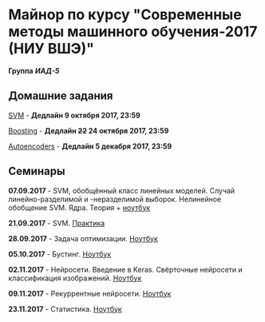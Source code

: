 # Майнор по курсу "Современные методы машинного обучения-2017 (НИУ ВШЭ)"
**Группа** ***ИАД-5***
## Домашние задания
[SVM](homeworks/hw1-svm.ipynb) - **Дедлайн 9 октября 2017, 23:59**

[Boosting](homeworks/hw2-boosting.ipynb) - **Дедлайн ~~22~~ 24 октября 2017, 23:59**

[Autoencoders](homeworks/hw3-autoencoders.ipynb) - **Дедлайн 5 декабря 2017, 23:59**
## Семинары

**07.09.2017** - SVM, обобщённый класс линейных моделей. Случай линейно-разделимой и -неразделимой выборок. Нелинейное обобщение SVM. Ядра. Теория + [ноутбук](seminars/seminar_07.09.2017/1_svm.ipynb)

**21.09.2017** - SVM. [Практика](seminars/seminar_21.09.2017/minor-seminar-svm.ipynb)

**28.09.2017** - Задача оптимизации. [Ноутбук](seminars/seminar_28.09.2017/minor-seminar-opt.ipynb)

**05.10.2017** - Бустинг. [Ноутбук](seminars/seminar_05.10.2017/minor-seminar-boosting.ipynb)

**02.11.2017** - Нейросети. Введение в Keras. Свёрточные нейросети и классификация изображений. [Ноутбук](seminars/seminar_02.11.2017/minor-seminar-keras.ipynb)

**09.11.2017** - Рекуррентные нейросети. [Ноутбук](seminars/seminar_09.11.2017/minor-seminar-rnn.ipynb)

**23.11.2017** - Статистика. [Ноутбук](seminars/seminar_23.11.2017/minor-seminar-stat.ipynb)

